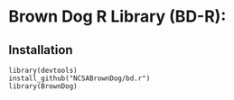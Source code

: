 # Brown Dog R Library (BD-R):

## Installation
``` 
library(devtools)
install_github("NCSABrownDog/bd.r")
library(BrownDog)
```
